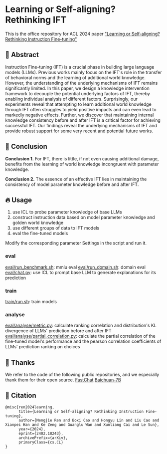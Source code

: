 # Learning or Self-aligning? Rethinking IFT

This is the office repository for ACL 2024 paper ["Learning or Self-aligning? Rethinking Instruction Fine-tuning"](https://arxiv.org/abs/2402.18243)

## 📣 Abstract
Instruction Fine-tuning (IFT) is a crucial phase in building large language models (LLMs). Previous works mainly focus on the IFT's role in the transfer of behavioral norms and the learning of additional world knowledge. However, the understanding of the underlying mechanisms of IFT remains significantly limited. In this paper, we design a knowledge intervention framework to decouple the potential underlying factors of IFT, thereby enabling individual analysis of different factors. Surprisingly, our experiments reveal that attempting to learn additional world knowledge through IFT often struggles to yield positive impacts and can even lead to markedly negative effects. Further, we discover that maintaining internal knowledge consistency before and after IFT is a critical factor for achieving successful IFT. Our findings reveal the underlying mechanisms of IFT and provide robust support for some very recent and potential future works.

## 🌟 Conclusion
**Conclusion 1.**  For IFT, there is little, if not even causing additional damage, benefits from the learning of world knowledge incongruent with parameter knowledge.

**Conclusion 2.**  The essence of an effective IFT lies in maintaining the consistency of model parameter knowledge before and after IFT.

## 🔥 Usage
1. use ICL to probe parameter knowledge of base LLMs
2. construct instruction data based on model parameter knowledge and golden world knowledge
3. use different groups of data to IFT models
4. eval the fine-tuned models

Modify the corresponding parameter Settings in the script and run it.
### eval
[eval/run_benchmark.sh](eval/run_benchmark.sh): mmlu eval
[eval/run_domain.sh](eval/run_domain.sh): domain eval
[eval/chat.py](eval/chat.py): use ICL to prompt base LLM to generate explanations for its prediction

### train
[train/run.sh](train/run.sh): train models

### analyse
[eval/analyse/metric.py](eval/analyse/metric.py): calculate ranking correlation and distribution's KL divergence of LLMs' prediction before and after IFT
[eval/analyse/partial_correlation.py](eval/analyse/partial_correlation.py): calculate the partial correlation of the fine-tuned model's performance and the pearson correlation coefficients of LLMs' prediction ranking on choices

## 🙏 Thanks
We refer to the code of the following public repositories, and we especially thank them for their open source.
[FastChat](https://github.com/lm-sys/FastChat)
[Baichuan-7B](https://github.com/baichuan-inc/Baichuan-7B/tree/main/evaluation)


## 📜 Citation
```
@misc{ren2024learning,
      title={Learning or Self-aligning? Rethinking Instruction Fine-tuning}, 
      author={Mengjie Ren and Boxi Cao and Hongyu Lin and Liu Cao and Xianpei Han and Ke Zeng and Guanglu Wan and Xunliang Cai and Le Sun},
      year={2024},
      eprint={2402.18243},
      archivePrefix={arXiv},
      primaryClass={cs.CL}
}
```
